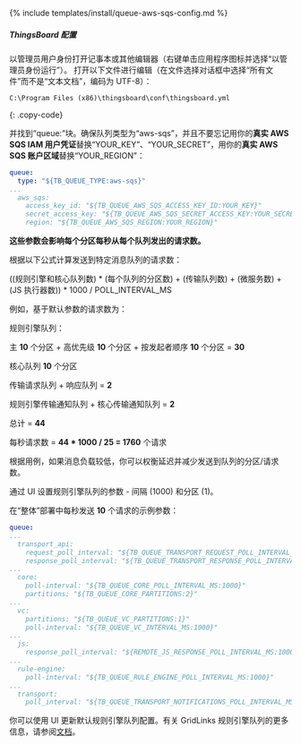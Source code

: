 {% include templates/install/queue-aws-sqs-config.md %}

##### ThingsBoard 配置

以管理员用户身份打开记事本或其他编辑器（右键单击应用程序图标并选择“以管理员身份运行”）。
打开以下文件进行编辑（在文件选择对话框中选择“所有文件”而不是“文本文档”，编码为 UTF-8）：

```text 
C:\Program Files (x86)\thingsboard\conf\thingsboard.yml
``` 
{: .copy-code}

并找到“queue:”块。确保队列类型为“aws-sqs”，并且不要忘记用你的**真实 AWS SQS IAM 用户凭证**替换“YOUR_KEY”、“YOUR_SECRET”，用你的**真实 AWS SQS 账户区域**替换“YOUR_REGION”：

```yml
queue:
  type: "${TB_QUEUE_TYPE:aws-sqs}"
...
  aws_sqs:
    access_key_id: "${TB_QUEUE_AWS_SQS_ACCESS_KEY_ID:YOUR_KEY}"
    secret_access_key: "${TB_QUEUE_AWS_SQS_SECRET_ACCESS_KEY:YOUR_SECRET}"
    region: "${TB_QUEUE_AWS_SQS_REGION:YOUR_REGION}"
```

**这些参数会影响每个分区每秒从每个队列发出的请求数。**

根据以下公式计算发送到特定消息队列的请求数：

((规则引擎和核心队列数) * (每个队列的分区数) + 
(传输队列数) + (微服务数) + (JS 执行器数)) * 1000 / POLL_INTERVAL_MS

例如，基于默认参数的请求数为：

规则引擎队列：

主 **10** 个分区 + 高优先级 **10** 个分区 + 按发起者顺序 **10** 个分区 = **30**

核心队列 **10** 个分区

传输请求队列 + 响应队列 = **2**

规则引擎传输通知队列 + 核心传输通知队列 = **2**

总计 = **44**

每秒请求数 = **44 * 1000 / 25 = 1760** 个请求

根据用例，如果消息负载较低，你可以权衡延迟并减少发送到队列的分区/请求数。

通过 UI 设置规则引擎队列的参数 - 间隔 (1000) 和分区 (1)。

在“整体”部署中每秒发送 **10** 个请求的示例参数：

```yml
queue:
...
  transport_api:
    request_poll_interval: "${TB_QUEUE_TRANSPORT_REQUEST_POLL_INTERVAL_MS:1000}"
    response_poll_interval: "${TB_QUEUE_TRANSPORT_RESPONSE_POLL_INTERVAL_MS:1000}"
...
  core:
    poll-interval: "${TB_QUEUE_CORE_POLL_INTERVAL_MS:1000}"
    partitions: "${TB_QUEUE_CORE_PARTITIONS:2}"
...    
  vc:
    partitions: "${TB_QUEUE_VC_PARTITIONS:1}"
    poll-interval: "${TB_QUEUE_VC_INTERVAL_MS:1000}"
...
  js:
    response_poll_interval: "${REMOTE_JS_RESPONSE_POLL_INTERVAL_MS:1000}"
...
  rule-engine:
    poll-interval: "${TB_QUEUE_RULE_ENGINE_POLL_INTERVAL_MS:1000}"
...
  transport:
    poll_interval: "${TB_QUEUE_TRANSPORT_NOTIFICATIONS_POLL_INTERVAL_MS:1000}"
```

你可以使用 UI 更新默认规则引擎队列配置。有关 GridLinks 规则引擎队列的更多信息，请参阅[文档](/docs/{{docsPrefix}}user-guide/rule-engine-2-5/queues/)。
